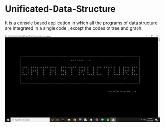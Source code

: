 # Unificated-Data-Structure
It is a console based application in which all the programs of data structure are integrated in a single code , except the codes of tree and graph.

![](img/1.png)
